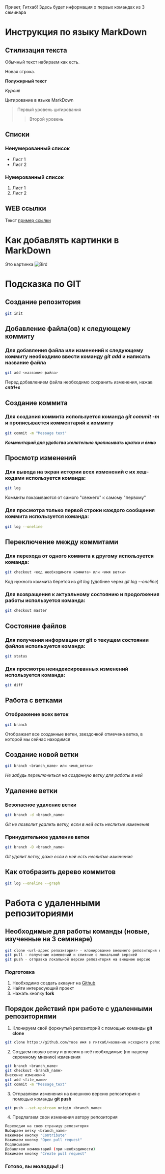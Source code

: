 Привет, Гитхаб! Здесь будет информация о первых командах из 3 семинара
# Инструкция по языку MarkDown

## Стилизация текста
Обычный текст набираем как есть.

Новая строка.

**Полужирный текст**

*Курсив*

Цитирование в языке MarkDown
> Первый уровень цитирования
>> Второй уровень

## Списки
### Ненумерованный список
* Лист 1
* Лист 2

### Нумерованный список
1. Лист 1
2. Лист 2

## WEB ссылки
Текст [пример ссылки](http.example.com "Всплывающая подсказка")

# Как добавлять картинки в MarkDown
Это картинка
![Bird](bird.jpg)

# Подсказка по GIT
## Создание репозитория
```sh
git init
```
## Добавление файла(ов) к следующему коммиту
### Для добавления файла или изменений к следующему коммиту необходимо ввести команду *git add* и написать название файла
```sh
git add <название файла>
```
Перед добавлением файла необходимо сохранить изменения, нажав ***cntrl+s***

## Создание коммита
### Для создания коммита используется команда *git commit -m* и прописывается комментарий к коммиту
```sh
git commit -m "Message text"
```
***Комментарий для удобства желательно прописывать кратко и ёмко***

## Просмотр изменений
### Для вывода на экран истории всех изменений с их хеш-кодами используется команда:
```sh
git log
```
Коммиты показываются от самого "свежего" к самому "первому"
### Для просмотра только первой строки каждого сообщения коммита используется команда:
```sh
git log --oneline
```
## Переключение между коммитами
### Для перехода от одного коммита к другому используется команда:
```sh
git checkout <код необходимого коммита> или <имя ветки>
```
Код нужного коммита берется из *git log* (удобнее через *git log --oneline*)

### Для возвращения к актуальному состоянию и продолжения работы используется команда:
```sh
git checkout master
```

## Состояние файлов
### Для получения информации от git о текущем состоянии файлов используется команда:
```sh
git status
```
### Для просмотра неиндексированных изменений используется команда:
```sh
git diff
```

## Работа с ветками
### Отображение всех веток
```sh
git branch
```
Отображает все созданные ветки, звездочкой отмечена ветка, в которой мы сейчас находимся

## Создание новой ветки
```sh
git branch <branch_name> или <имя_ветки>
```
*Не забудь переключиться на созданную ветку для работы в ней*

## Удаление ветки
### Безопасное удаление ветки
```sh
git branch -d <branch_name>
```
*Git не позволит удалить ветку, если в ней есть неслитые изменения*

### Принудительное удаление ветки
```sh
git branch -D <branch_name>
```
*Git удалит ветку, даже если в ней есть неслитые изменения*

## Как отобразить дерево коммитов
```sh
git log --oneline --graph
```

# Работа с удаленными репозиториями
## Необходимые для работы команды (новые, изученные на 3 семинаре)
```sh
git clone <url-адрес репозитория> - клонирование внешнего репозитория на локальный ПК
git pull - получение изменений и слияние с локальной версией
git push - отправка локальной версии репозитория на внешнюю версию
```
### Подготовка
1. Необходимо создать аккаунт на [Github](http://github.com "github.com")
2. Найти интересующий проект
3. Нажать кнопку **fork**

## Порядок действий при работе с удаленными репозиториями
1. Клонируем свой форкнутый репозиторий с помощью команды __git clone__
```sh
git clone https://github.com/твое имя в гитхаб/название исходного репозитория.git
```
2. Создаем новую ветку и вносим в неё необходимые (по нашему скромному мнению) изменения
```sh
git branch <branch_name>
git checkout <branch_name>
Внесение изменений
git add <file_name>
git commit -m "Message_text"
```
3. Отправляем изменения на внешнюю версию репозитория с помощью команды __git push__
```sh
git push --set-upstream origin <branch_name>
```
4. Предлагаем свои изменения автору репозитория
```sh
Переходим на свою страницу репозитория
Выбираем ветку <branch_name>
Нажимаем кнопку "Contribute"
Нажимаем кнопку "Open pull request"
Подписываем
Добавляем комментарий (при необходимости)
Нажимаем кнопку "Create pull request"
```
### Готово, вы молодцы! :)